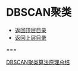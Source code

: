 # DBSCAN聚类

* [返回顶层目录](../../SUMMARY.md#目录)
* [返回上层目录](clustering.md)



===

[DBSCAN聚类算法原理总结](https://mp.weixin.qq.com/s/CIHprjO6dy6WufqT7OK2bA)





